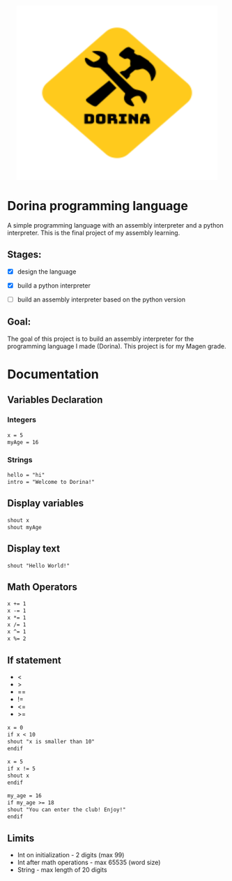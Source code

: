 <p align="center">
  <img width="460" height="400" src="https://github.com/HomiGrotas/Dorina/blob/main/images/dorinaImage.png?raw=true">
</p>

# Dorina programming language
A simple programming language with an assembly interpreter and a python interpreter.
This is the final project of my assembly learning.






## Stages:
- [x] design the language
- [x] build a python interpreter
- [ ] build an assembly interpreter based on the python version











## Goal:
 The goal of this project is to build an assembly interpreter for the programming language I made (Dorina).
 This project is for my Magen grade.
 
 
 
 
 
 
 
 
 
 
 # Documentation

 ## Variables Declaration
 ### Integers
```
x = 5
myAge = 16
```


### Strings
```
hello = "hi"
intro = "Welcome to Dorina!"
```



## Display variables
```
shout x
shout myAge
```






## Display text
```
shout "Hello World!"
```







## Math Operators
```
x += 1
x -= 1
x *= 1
x /= 1
x ^= 1
x %= 2
```

## If statement
* <
* &gt;
* ==
* !=
* <=
* &gt;=
```
x = 0
if x < 10
shout "x is smaller than 10"
endif
```

```
x = 5
if x != 5
shout x
endif
```

```
my_age = 16
if my_age >= 18
shout "You can enter the club! Enjoy!"
endif
```


## Limits
* Int on initialization - 2 digits (max 99) 
* Int after math operations - max 65535 (word size)
* String - max length of 20 digits
